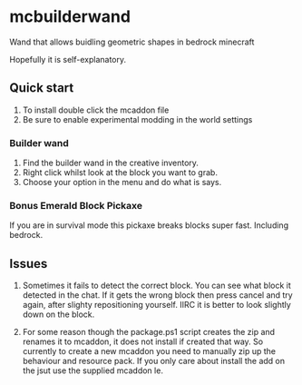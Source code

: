 # mcbuilderwand #
Wand that allows buidling geometric shapes in bedrock minecraft

Hopefully it is self-explanatory. 

## Quick start ##
1. To install double click the mcaddon file
2. Be sure to enable experimental modding in the world settings

### Builder wand ###
1. Find the builder wand in the creative inventory.
2. Right click whilst look at the block you want to grab. 
3. Choose your option in the menu and do what is says.

### Bonus Emerald Block Pickaxe ###
If you are in survival mode this pickaxe breaks blocks super fast. Including bedrock.

## Issues
1. Sometimes it fails to detect the correct block. You can see what block it detected in the chat.
If it gets the wrong block then press cancel and try again, after slighty repositioning yourself.
IIRC it is better to look slightly down on the block.

2. For some reason though the package.ps1 script creates the zip and renames it to mcaddon, it does not install if created that way.
So currently to create a new mcaddon you need to manually zip up the behaviour and resource pack. If you only care about install the add on the
jsut use the supplied mcaddon le.
